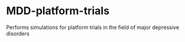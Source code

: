# MDD-platform-trials
 Performs simulations for platform trials in the field of major depressive disorders

